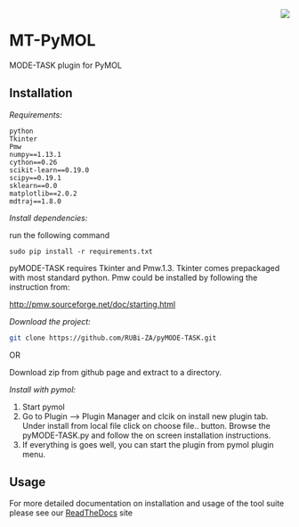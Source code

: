 <img src="https://travis-ci.org/nizamibilal/pyMODE-TASK.svg?branch=master" align="right">

# MT-PyMOL
MODE-TASK plugin for PyMOL

## Installation

*Requirements:*
```
python
Tkinter
Pmw
numpy==1.13.1
cython==0.26
scikit-learn==0.19.0
scipy==0.19.1
sklearn==0.0
matplotlib==2.0.2
mdtraj==1.8.0
```
*Install dependencies:*

run the following command
```
sudo pip install -r requirements.txt
```

pyMODE-TASK requires Tkinter and Pmw.1.3. Tkinter comes prepackaged with most standard python. Pmw could be installed by following the instruction from:

http://pmw.sourceforge.net/doc/starting.html

*Download the project:*
```bash
git clone https://github.com/RUBi-ZA/pyMODE-TASK.git
```

OR

Download zip from github page and extract to a directory.

*Install with pymol:*
1. Start pymol
2. Go to Plugin --> Plugin Manager and clcik on install new plugin tab. Under install from local file click on choose file.. button.
Browse the pyMODE-TASK.py and follow the on screen installation instructions. 
3. If everything is goes well, you can start the plugin from pymol plugin menu. 

## Usage

For more detailed documentation on installation and usage of the tool suite please see our [ReadTheDocs](http://pymode-task.readthedocs.io/en/latest/index.html) site




